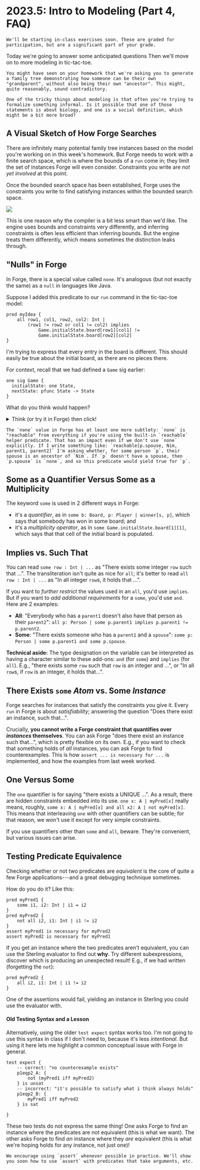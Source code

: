 # 2023.5: Intro to Modeling (Part 4, FAQ)

~~~admonish note title="(Brown CSCI 1710) Logistics"
We'll be starting in-class exercises soon. These are graded for participation, but are a significant part of your grade. 
~~~

Today we're going to answer some anticipated questions Then we'll move on to more modeling in tic-tac-toe. 

~~~admonish note title="For Brown CSCI 1710"
You might have seen on your homework that we're asking you to generate a family tree demonstrating how someone can be their own "grandparent", without also being their own "ancestor". This might, quite reasonably, sound contradictory.

One of the tricky things about modeling is that often you're trying to formalize something informal. Is it possible that one of those statements is about biology, and one is a social definition, which might be a bit more broad? 
~~~

## A Visual Sketch of How Forge Searches

There are infinitely many potential family tree instances based on the model you're working on in this week's homework. But Forge needs to work with a finite search space, which is where the bounds of a `run` come in; they limit the set of instances Forge will even consider. Constraints you write are _not yet involved_ at this point.

Once the bounded search space has been established, Forge uses the constraints you write to find satisfying instances within the bounded search space.

![](https://i.imgur.com/eQ76Hv8.png)

This is one reason why the compiler is a bit less smart than we'd like. The engine uses bounds and constraints very differently, and inferring constraints is often less efficient than inferring bounds. But the engine treats them differently, which means sometimes the distinction leaks through.

## "Nulls" in Forge

In Forge, there is a special value called `none`. It's analogous (but not exactly the same) as a `null` in languages like Java. 

Suppose I added this predicate to our `run` command in the tic-tac-toe model:

```alloy
pred myIdea {
    all row1, col1, row2, col2: Int | 
        (row1 != row2 or col1 != col2) implies
            Game.initialState.board[row1][col1] != 
            Game.initialState.board[row2][col2]
}
```

I'm trying to express that every entry in the board is different. This should easily be true about the initial board, as there are no pieces there.

For context, recall that we had defined a `Game` sig earlier:

```alloy
one sig Game {
  initialState: one State,
  nextState: pfunc State -> State
}
```

What do you think would happen?

<details>
<summary>Think (or try it in Forge) then click!</summary>

It's very likely this predicate would be unsatisfiable, given the constraints on the initial state. Why? 
    
Because `none` equals itself! We can check this:
    
```alloy
test expect {
    nullity: {none != none} is unsat
} 
```    
    
Thus, when you're writing constraints like the above, you need to watch out for `none`: the value for _every_ cell in the initial board is equal to the value for _every_ other cell!
</details>


~~~admonish tip title="Reachability and none"
The `none` value in Forge has at least one more subtlety: `none` is "reachable" from everything if you're using the built-in `reachable` helper predicate. That has an impact even if we don't use `none` explicitly. If I write something like: `reachable[p.spouse, Nim, parent1, parent2]` I'm asking whether, for some person `p`, their spouse is an ancestor of `Nim`. If `p` doesn't have a spouse, then `p.spouse` is `none`, and so this predicate would yield true for `p`.
~~~

## Some as a Quantifier Versus Some as a Multiplicity

The keyword `some` is used in 2 different ways in Forge:
* it's a _quantifier_, as in `some b: Board, p: Player | winner[s, p]`, which says that somebody has won in some board; and
* it's a _multiplicity operator_, as in `some Game.initialState.board[1][1]`, which says that that cell of the initial board is populated. 

## Implies vs. Such That

You can read `some row : Int | ...` as "There exists some integer `row` such that ...". The transliteration isn't quite as nice for `all`; it's better to read `all row : Int | ...` as "In all integer `row`s, it holds that ...". 

If you want to _further restrict_ the values used in an `all`, you'd use `implies`. But if you want to _add additional requirements_ for a `some`, you'd use `and`.  Here are 2 examples:
* **All**: "Everybody who has a `parent1` doesn't also have that person as their `parent2`": `all p: Person | some p.parent1 implies p.parent1 != p.parent2`.
* **Some**: "There exists someone who has a `parent1` and a `spouse`": `some p: Person | some p.parent1 and some p.spouse`.

**Technical aside:** The type designation on the variable can be interpreted as having a character similar to these add-ons: `and` (for `some`) and `implies` (for `all`). E.g., "there exists some `row` such that `row` is an integer and ...", or "In all `row`s, if `row` is an integer, it holds that...".

## There Exists `some` *Atom* vs. Some *Instance*

Forge searches for instances that satisfy the constraints you give it. Every `run` in Forge is about _satisfiability_; answering the question "Does there exist an instance, such that...". 

Crucially, **you cannot write a Forge constraint that quantifies over _instances_ themselves**. You can ask Forge "does there exist an instance such that...", which is pretty flexible on its own. E.g., if you want to check that something holds of _all_ instances, you can ask Forge to find counterexamples. This is how `assert ... is necessary for ...` is implemented, and how the examples from last week worked.

## One Versus Some

The `one` quantifier is for saying "there exists a UNIQUE ...". As a result, there are hidden constraints embedded into its use. `one x: A | myPred[x]` really means, roughly, `some x: A | myPred[x] and all x2: A | not myPred[x]`. This means that interleaving `one` with other quantifiers can be subtle; for that reason, we won't use it except for very simple constraints.

If you use quantifiers other than `some` and `all`, beware. They're convenient, but various issues can arise.

## Testing Predicate Equivalence

Checking whether or not two predicates are _equivalent_ is the core of quite a few Forge applications---and a great debugging technique sometimes. 

How do you do it? Like this:

```alloy
pred myPred1 {
    some i1, i2: Int | i1 = i2
}
pred myPred2 {
    not all i2, i1: Int | i1 != i2
}
assert myPred1 is necessary for myPred2
assert myPred2 is necessary for myPred1
```

If you get an instance where the two predicates aren't equivalent, you can use the Sterling evaluator to find out **why**. Try different subexpressions, discover which is producing an unexpected result! E.g., if we had written (forgetting the `not`):

```alloy
pred myPred2 {
    all i2, i1: Int | i1 != i2
}
```

One of the assertions would fail, yielding an instance in Sterling you could use the evaluator with.

#### Old Testing Syntax and a Lesson

Alternatively, using the older `test expect` syntax works too. I'm not going to use this syntax in class if I don't need to, because it's less _intentional_. But using it here lets me highlight a common conceptual issue with Forge in general.

```alloy
test expect {
    -- correct: "no counterexample exists"
    p1eqp2_A: {
        not (myPred1 iff myPred2)        
    } is unsat
    -- incorrect: "it's possible to satisfy what i think always holds"
    p1eqp2_B: {
        myPred1 iff myPred2
    } is sat

}
```

These two tests do not express the same thing! One asks Forge to find an instance where the predicates are not equivalent (this is what we want). The other asks Forge to find _an_ instance where they _are_ equivalent (this is what we're hoping holds for any instance, not just one)!

~~~admonish warning title="Use `assert`" 
We encourage using `assert` whenever possible in practice. We'll show you soon how to use `assert` with predicates that take arguments, etc. 
~~~